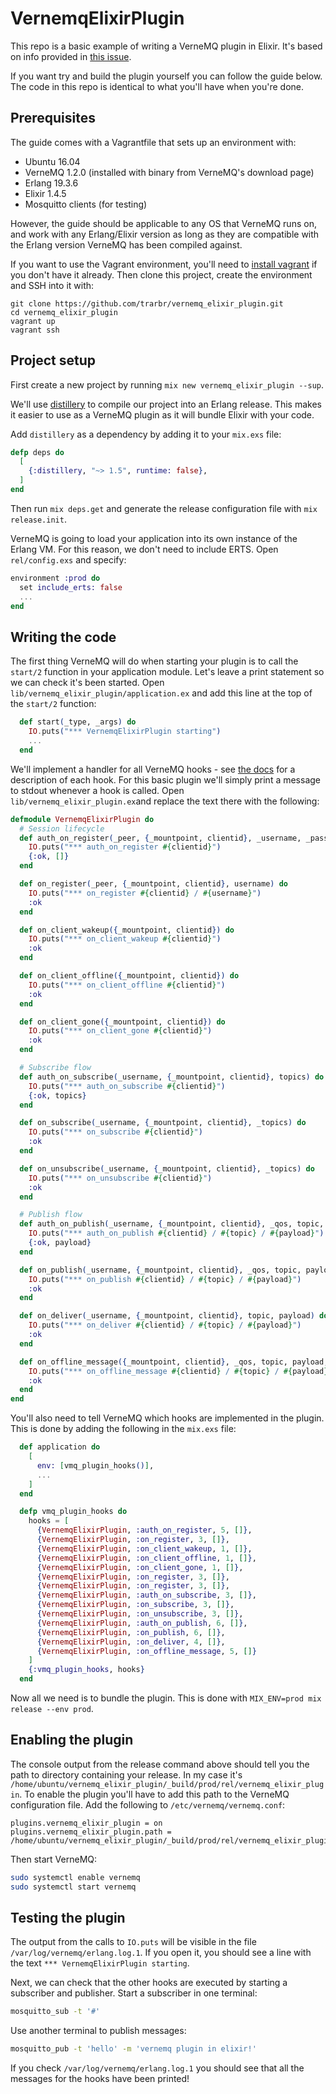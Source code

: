# VernemqElixirPlugin

This repo is a basic example of writing a VerneMQ plugin in Elixir. It's based on info provided in [this issue](https://github.com/erlio/vernemq/issues/440).

If you want try and build the plugin yourself you can follow the guide below. The code in this repo is identical to what you'll have when you're done.

## Prerequisites

The guide comes with a Vagrantfile that sets up an environment with:

- Ubuntu 16.04
- VerneMQ 1.2.0 (installed with binary from VerneMQ's download page)
- Erlang 19.3.6
- Elixir 1.4.5
- Mosquitto clients (for testing)

However, the guide should be applicable to any OS that VerneMQ runs on, and work with any Erlang/Elixir version as long as they are compatible with the Erlang version VerneMQ has been compiled against.

If you want to use the Vagrant environment, you'll need to [install vagrant](https://www.vagrantup.com/downloads.html) if you don't have it already. Then clone this project, create the environment and SSH into it with:

```
git clone https://github.com/trarbr/vernemq_elixir_plugin.git
cd vernemq_elixir_plugin
vagrant up
vagrant ssh
```

## Project setup

First create a new project by running `mix new vernemq_elixir_plugin --sup`.

We'll use [distillery](https://hex.pm/packages/distillery) to compile our project into an Erlang release. This makes it easier to use as a VerneMQ plugin as it will bundle Elixir with your code.

Add `distillery` as a dependency by adding it to your `mix.exs` file:

```elixir
defp deps do
  [
    {:distillery, "~> 1.5", runtime: false},
  ]
end
```

Then run `mix deps.get` and generate the release configuration file with `mix release.init`.

VerneMQ is going to load your application into its own instance of the Erlang VM. For this reason, we don't need to include ERTS. Open `rel/config.exs` and specify:

```elixir
environment :prod do
  set include_erts: false
  ...
end
```

## Writing the code

The first thing VerneMQ will do when starting your plugin is to call the `start/2` function in your application module. Let's leave a print statement so we can check it's been started. Open `lib/vernemq_elixir_plugin/application.ex` and add this line at the top of the `start/2` function:

```elixir
  def start(_type, _args) do
    IO.puts("*** VernemqElixirPlugin starting")
    ...
  end
```

We'll implement a handler for all VerneMQ hooks - see [the docs](https://vernemq.com/docs/plugindevelopment/) for a description of each hook. For this basic plugin we'll simply print a message to stdout whenever a hook is called. Open `lib/vernemq_elixir_plugin.ex`and replace the text there with the following:

```elixir
defmodule VernemqElixirPlugin do
  # Session lifecycle
  def auth_on_register(_peer, {_mountpoint, clientid}, _username, _password, _clean_session?) do
    IO.puts("*** auth_on_register #{clientid}")
    {:ok, []}
  end

  def on_register(_peer, {_mountpoint, clientid}, username) do
    IO.puts("*** on_register #{clientid} / #{username}")
    :ok
  end

  def on_client_wakeup({_mountpoint, clientid}) do
    IO.puts("*** on_client_wakeup #{clientid}")
    :ok
  end

  def on_client_offline({_mountpoint, clientid}) do
    IO.puts("*** on_client_offline #{clientid}")
    :ok
  end

  def on_client_gone({_mountpoint, clientid}) do
    IO.puts("*** on_client_gone #{clientid}")
    :ok
  end

  # Subscribe flow
  def auth_on_subscribe(_username, {_mountpoint, clientid}, topics) do
    IO.puts("*** auth_on_subscribe #{clientid}")
    {:ok, topics}
  end

  def on_subscribe(_username, {_mountpoint, clientid}, _topics) do
    IO.puts("*** on_subscribe #{clientid}")
    :ok
  end

  def on_unsubscribe(_username, {_mountpoint, clientid}, _topics) do
    IO.puts("*** on_unsubscribe #{clientid}")
    :ok
  end

  # Publish flow
  def auth_on_publish(_username, {_mountpoint, clientid}, _qos, topic, payload, _flag) do
    IO.puts("*** auth_on_publish #{clientid} / #{topic} / #{payload}")
    {:ok, payload}
  end

  def on_publish(_username, {_mountpoint, clientid}, _qos, topic, payload, _retain?) do
    IO.puts("*** on_publish #{clientid} / #{topic} / #{payload}")
    :ok
  end

  def on_deliver(_username, {_mountpoint, clientid}, topic, payload) do
    IO.puts("*** on_deliver #{clientid} / #{topic} / #{payload}")
    :ok
  end

  def on_offline_message({_mountpoint, clientid}, _qos, topic, payload, _retain?) do
    IO.puts("*** on_offline_message #{clientid} / #{topic} / #{payload}")
    :ok
  end
end
```

You'll also need to tell VerneMQ which hooks are implemented in the plugin. This is done by adding the following in the `mix.exs` file:

```elixir
  def application do
    [
      env: [vmq_plugin_hooks()],
      ...
    ]
  end

  defp vmq_plugin_hooks do
    hooks = [
      {VernemqElixirPlugin, :auth_on_register, 5, []},
      {VernemqElixirPlugin, :on_register, 3, []},
      {VernemqElixirPlugin, :on_client_wakeup, 1, []},
      {VernemqElixirPlugin, :on_client_offline, 1, []},
      {VernemqElixirPlugin, :on_client_gone, 1, []},
      {VernemqElixirPlugin, :on_register, 3, []},
      {VernemqElixirPlugin, :on_register, 3, []},
      {VernemqElixirPlugin, :auth_on_subscribe, 3, []},
      {VernemqElixirPlugin, :on_subscribe, 3, []},
      {VernemqElixirPlugin, :on_unsubscribe, 3, []},
      {VernemqElixirPlugin, :auth_on_publish, 6, []},
      {VernemqElixirPlugin, :on_publish, 6, []},
      {VernemqElixirPlugin, :on_deliver, 4, []},
      {VernemqElixirPlugin, :on_offline_message, 5, []}
    ]
    {:vmq_plugin_hooks, hooks}
  end
```

Now all we need is to bundle the plugin. This is done with `MIX_ENV=prod mix release --env prod`.

## Enabling the plugin

The console output from the release command above should tell you the path to directory containing your release. In my case it's `/home/ubuntu/vernemq_elixir_plugin/_build/prod/rel/vernemq_elixir_plugin`. To enable the plugin you'll have to add this path to the VerneMQ configuration file. Add the following to `/etc/vernemq/vernemq.conf`:

```
plugins.vernemq_elixir_plugin = on
plugins.vernemq_elixir_plugin.path = /home/ubuntu/vernemq_elixir_plugin/_build/prod/rel/vernemq_elixir_plugin
```

Then start VerneMQ:

```sh
sudo systemctl enable vernemq
sudo systemctl start vernemq
```

## Testing the plugin

The output from the calls to `IO.puts` will be visible in the file `/var/log/vernemq/erlang.log.1`. If you open it, you should see a line with the text `*** VernemqElixirPlugin starting`.

Next, we can check that the other hooks are executed by starting a subscriber and publisher. Start a subscriber in one terminal:

```sh
mosquitto_sub -t '#'
```

Use another terminal to publish messages:

```sh
mosquitto_pub -t 'hello' -m 'vernemq plugin in elixir!'
```

If you check `/var/log/vernemq/erlang.log.1` you should see that all the messages for the hooks have been printed!
